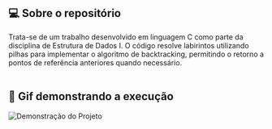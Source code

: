 ## 💻 Sobre o repositório
Trata-se de um trabalho desenvolvido em linguagem C como parte da disciplina de Estrutura de Dados I. 
O código resolve labirintos utilizando pilhas para implementar o algoritmo de backtracking, permitindo o retorno a pontos de referência anteriores quando necessário.  
<br>
## 👀 Gif demonstrando a execução
![Demonstração do Projeto](gif/demonstração%20do%20programa.gif)
